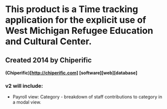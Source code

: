 # This product is a Time tracking application for the explicit use of West Michigan Refugee Education and Cultural Center. 

## Created 2014 by Chiperific
#### (Chiperific)[http://chiperific.com] \[software\]\[web\]\[database\]



### v2 will include:
- Payroll view: Category - breakdown of staff contributions to category in a modal view.
